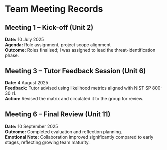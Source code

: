 # Team Meeting Records

## Meeting 1 – Kick-off (Unit 2)
**Date:** 10 July 2025  
**Agenda:** Role assignment, project scope alignment  
**Outcome:** Roles finalised; I was assigned to lead the threat-identification phase.  

## Meeting 3 – Tutor Feedback Session (Unit 6)
**Date:** 4 August 2025  
**Feedback:** Tutor advised using likelihood metrics aligned with NIST SP 800-30 r1.  
**Action:** Revised the matrix and circulated it to the group for review.

## Meeting 6 – Final Review (Unit 11)
**Date:** 10 September 2025  
**Outcome:** Completed evaluation and reflection planning.  
**Emotional Note:** Collaboration improved significantly compared to early stages, reflecting growing team maturity.

